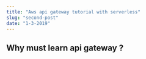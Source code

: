 ```yaml
---
title: "Aws api gateway tutorial with serverless"
slug: "second-post"
date: "1-3-2019"
---
```


## Why must learn api gateway ?
